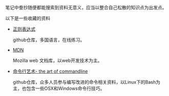 笔记中誊抄随便都能搜索到资料无意义，应当以整合自己松散的知识点为出发点。

以下是一些收藏的资料

- [正则表达式](https://github.com/ziishaned/learn-regex/blob/master/translations/README-cn.md)

  github仓库，多国语言，在线练习。
  
- [MDN](https://developer.mozilla.org/zh-CN/)

  Mozilla web 文档库，以web开发技术为主。
  
- [命令行艺术- the art of commandline](https://github.com/jlevy/the-art-of-command-line)

  github仓库，众多人员参与编写改进的命令相关资料，以Linux下的Bash为主，也包含一些OSX和Windows命令行技巧。

